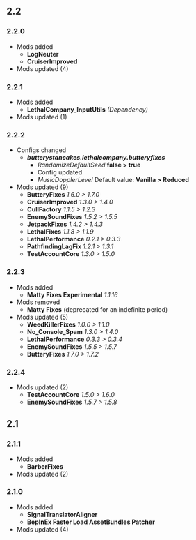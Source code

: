 ## 2.2
### 2.2.0
- Mods added
  - **LogNeuter**
  - **CruiserImproved**
- Mods updated (4)
### 2.2.1
- Mods added
  - **LethalCompany_InputUtils** _(Dependency)_
- Mods updated (1)
### 2.2.2
- Configs changed
  - _**butterystancakes.lethalcompany.butteryfixes**_
    - _RandomizeDefaultSeed_ **false > true**
    - Config updated
    - _MusicDopplerLevel_ Default value: **Vanilla > Reduced**
- Mods updated (9)
  - **ButteryFixes** _1.6.0 > 1.7.0_
  - **CruiserImproved** _1.3.0 > 1.4.0_
  - **CullFactory** _1.1.5 > 1.2.3_
  - **EnemySoundFixes** _1.5.2 > 1.5.5_
  - **JetpackFixes** _1.4.2 > 1.4.3_
  - **LethalFixes** _1.1.8 > 1.1.9_
  - **LethalPerformance** _0.2.1 > 0.3.3_
  - **PathfindingLagFix** _1.2.1 > 1.3.1_
  - **TestAccountCore** _1.3.0 > 1.5.0_
### 2.2.3
- Mods added
  - **Matty Fixes Experimental** _1.1.16_
- Mods removed
  - **Matty Fixes** (deprecated for an indefinite period)
- Mods updated (5)
  - **WeedKillerFixes** _1.0.0 > 1.1.0_
  - **No_Console_Spam** _1.3.0 > 1.4.0_
  - **LethalPerformance** _0.3.3 > 0.3.4_
  - **EnemySoundFixes** _1.5.5 > 1.5.7_
  - **ButteryFixes** _1.7.0 > 1.7.2_
### 2.2.4
- Mods updated (2)
  - **TestAccountCore** _1.5.0 > 1.6.0_
  - **EnemySoundFixes** _1.5.7 > 1.5.8_

## 2.1
### 2.1.1
- Mods added
  - **BarberFixes**
- Mods updated (2)
### 2.1.0
- Mods added
  - **SignalTranslatorAligner**
  - **BepInEx Faster Load AssetBundles Patcher**
- Mods updated (4)